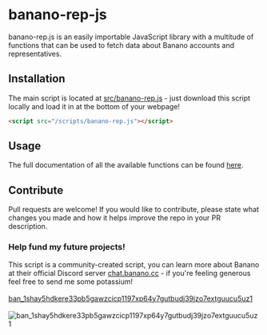 # banano-rep-js
banano-rep.js is an easily importable JavaScript library with a multitude of functions that can be used to fetch data about Banano accounts and representatives.

## Installation
The main script is located at [src/banano-rep.js](src/banano-rep.js) - just download this script locally and load it in at the bottom of your webpage!
```html
<script src="/scripts/banano-rep.js"></script>
```

## Usage
The full documentation of all the available functions can be found [here](docs/functions.md).

## Contribute
Pull requests are welcome! If you would like to contribute, please state what changes you made and how it helps improve the repo in your PR description.

### Help fund my future projects!
This script is a community-created script, you can learn more about Banano at their official Discord server [chat.banano.cc](https://chat.banano.cc) - if you're feeling generous feel free to send me some potassium!
<br /><br />
[ban_1shay5hdkere33pb5gawzcicp1197xp64y7gutbudj39jzo7extguucu5uz1](https://creeper.banano.cc/explorer/account/ban_1shay5hdkere33pb5gawzcicp1197xp64y7gutbudj39jzo7extguucu5uz1/history)
<br /><br />
![ban_1shay5hdkere33pb5gawzcicp1197xp64y7gutbudj39jzo7extguucu5uz1](https://imgur.com/HBksiOM.png)